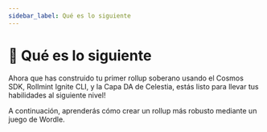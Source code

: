 ```yaml
---
sidebar_label: Qué es lo siguiente
---
```


# 👀 Qué es lo siguiente

Ahora que has construido tu primer rollup soberano usando el Cosmos SDK, Rollmint Ignite CLI, y la Capa DA de Celestia, estás listo para llevar tus habilidades al siguiente nivel!

A continuación, aprenderás cómo crear un rollup más robusto mediante un juego de Wordle.
